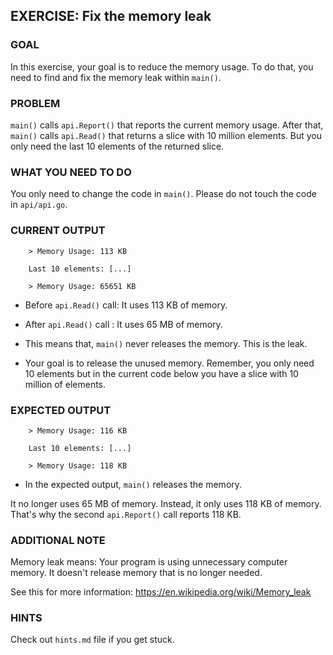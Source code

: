 ## EXERCISE: Fix the memory leak

### GOAL
In this exercise, your goal is to reduce the memory usage. To do that, you need to find and fix the memory leak within `main()`.


### PROBLEM
`main()` calls `api.Report()` that reports the current memory usage. 
After that, `main()` calls `api.Read()` that returns a slice with 10 million elements. But you only need the last 10 elements of the returned slice.


### WHAT YOU NEED TO DO
You only need to change the code in `main()`. Please do not touch the code in `api/api.go`.

### CURRENT OUTPUT
```
    > Memory Usage: 113 KB

    Last 10 elements: [...]

    > Memory Usage: 65651 KB
```
+ Before `api.Read()` call: It uses 113 KB of memory.

+ After `api.Read()` call : It uses  65 MB of memory.

+ This means that, `main()` never releases the memory. This is the leak.

+ Your goal is to release the unused memory. Remember, you only need 10 elements but in the current code below you have a slice with 10 million of elements.


### EXPECTED OUTPUT
```
    > Memory Usage: 116 KB

    Last 10 elements: [...]

    > Memory Usage: 118 KB
```
+ In the expected output, `main()` releases the memory.

It no longer uses 65 MB of memory. Instead, it only uses 118 KB of memory. That's why the second `api.Report()` call reports 118 KB.


### ADDITIONAL NOTE

Memory leak means: Your program is using unnecessary computer memory. It doesn't release memory that is no longer needed.

See this for more information: https://en.wikipedia.org/wiki/Memory_leak


### HINTS
Check out `hints.md` file if you get stuck.